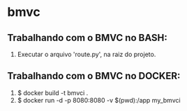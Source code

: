 # bmvc

## Trabalhando com o BMVC no BASH:

1. Executar o arquivo 'route.py', na raiz do projeto.

## Trabalhando com o BMVC no DOCKER:

1. $ docker build -t bmvci .
1. $ docker run -d -p 8080:8080 -v $(pwd):/app my_bmvci
